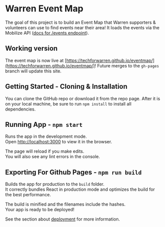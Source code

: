 # Warren Event Map

The goal of this project is to build an Event Map that Warren supporters & volunteers can use to find events near their area!  It loads the events via the Mobilize API ([docs for /events endpoint](https://github.com/mobilizeamerica/api#request-2)).

## Working version

The event map is now live at [https://techforwarren.github.io/eventmap/](https://techforwarren.github.io/eventmap/)! Future merges to the `gh-pages` branch will update this site.

## Getting Started - Cloning & Installation

You can clone the GitHub repo or download it from the repo page. After it is on your local machine, be sure to run `npm install` to install all dependencies.

## Running App - `npm start`

Runs the app in the development mode.<br>
Open [http://localhost:3000](http://localhost:3000) to view it in the browser.

The page will reload if you make edits.<br>
You will also see any lint errors in the console.

## Exporting For Github Pages - `npm run build`

Builds the app for production to the `build` folder.<br>
It correctly bundles React in production mode and optimizes the build for the best performance.

The build is minified and the filenames include the hashes.<br>
Your app is ready to be deployed!

See the section about [deployment](https://facebook.github.io/create-react-app/docs/deployment) for more information.
